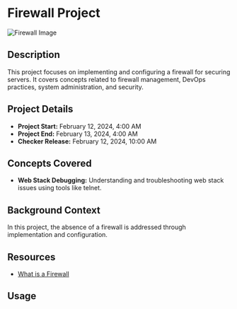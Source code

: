 # Firewall Project

![Firewall Image](https://s3.amazonaws.com/intranet-projects-files/holbertonschool-sysadmin_devops/284/V1HjQ1Y.png)

## Description

This project focuses on implementing and configuring a firewall for securing servers. It covers concepts related to firewall management, DevOps practices, system administration, and security.

## Project Details

- **Project Start:** February 12, 2024, 4:00 AM
- **Project End:** February 13, 2024, 4:00 AM
- **Checker Release:** February 12, 2024, 10:00 AM

## Concepts Covered

- **Web Stack Debugging:** Understanding and troubleshooting web stack issues using tools like telnet.

## Background Context

In this project, the absence of a firewall is addressed through implementation and configuration.

## Resources

- [What is a Firewall](https://intranet.alxswe.com/rltoken/vjB4LyHRdtEImzZcuD89ZQ)

## Usage

